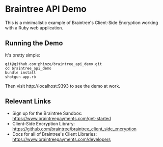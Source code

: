 # Braintree API Demo

This is a minimalistic example of Braintree's Client-Side Encryption
working with a Ruby web application.

## Running the Demo

It's pretty simple:

    git@github.com:phinze/braintree_api_demo.git
    cd braintree_api_demo
    bundle install
    shotgun app.rb

Then visit http://localhost:9393 to see the demo at work.

## Relevant Links

* Sign up for the Braintree Sandbox: https://www.braintreepayments.com/get-started
* Client-Side Encryption Library: https://github.com/braintree/braintree_client_side_encryption
* Docs for all of Braintree's Client Libraries: https://www.braintreepayments.com/developers
